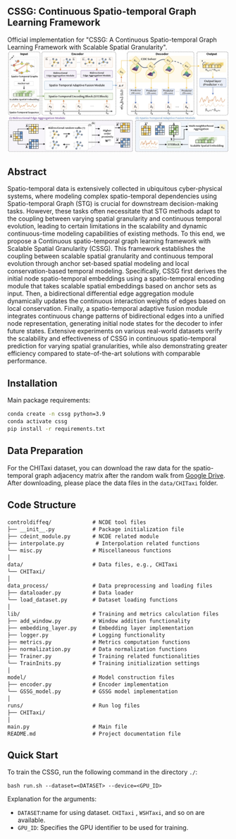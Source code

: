## **CSSG: Continuous Spatio-temporal Graph Learning Framework**
[](https://img.shields.io/badge/PyTorch-1.10%2B-orange)
Official implementation for "CSSG: A Continuous Spatio-temporal Graph Learning Framework with Scalable Spatial Granularity".
![framewwork](./image/framework.png)

## **Abstract**
Spatio-temporal data is extensively collected in ubiquitous cyber-physical systems, where modeling complex spatio-temporal dependencies using Spatio-temporal Graph (STG) is crucial for downstream decision-making tasks. However, these tasks often necessitate that STG methods adapt to the coupling between varying spatial granularity and continuous temporal evolution, leading to certain limitations in the scalability and dynamic continuous-time modeling capabilities of existing methods. To this end, we propose a Continuous spatio-temporal graph learning framework with Scalable Spatial Granularity (CSSG). This framework establishes the coupling between scalable spatial granularity and continuous temporal evolution through anchor set-based spatial modeling and local conservation-based temporal modeling. Specifically, CSSG first derives the initial node spatio-temporal embeddings using a spatio-temporal encoding module that takes scalable spatial embeddings based on anchor sets as input. Then, a bidirectional differential edge aggregation module dynamically updates the continuous interaction weights of edges based on local conservation. Finally, a spatio-temporal adaptive fusion module integrates continuous change patterns of bidirectional edges into a unified node representation, generating initial node states for the decoder to infer future states. Extensive experiments on various real-world datasets verify the scalability and effectiveness of CSSG in continuous spatio-temporal prediction for varying spatial granularities, while also demonstrating greater efficiency compared to state-of-the-art solutions with comparable performance.
## Installation
Main package requirements:
```bash
conda create -n cssg python=3.9
conda activate cssg
pip install -r requirements.txt
```
## Data Preparation
For the CHITaxi dataset, you can download the raw data for the spatio-temporal graph adjacency matrix after the random walk from [Google Drive](https://drive.google.com/drive/folders/1wjTRio8USE5HM252-gy6aqNp5YqvsBvk?usp=drive_link). After downloading, please place the data files in the `data/CHITaxi` folder.
## Code Structure
```
controldiffeq/             # NCDE tool files
├── __init__.py            # Package initialization file
├── cdeint_module.py       # NCDE related module
├── interpolate.py          # Interpolation related functions
└── misc.py                # Miscellaneous functions
│
data/                      # Data files, e.g., CHITaxi
└── CHITaxi/
│
data_process/              # Data preprocessing and loading files
├── dataloader.py          # Data loader
└── load_dataset.py        # Dataset loading functions
│
lib/                       # Training and metrics calculation files
├── add_window.py          # Window addition functionality
├── embedding_layer.py     # Embedding layer implementation
├── logger.py              # Logging functionality
├── metrics.py             # Metrics computation functions
├── normalization.py       # Data normalization functions
├── Trainer.py             # Training related functionalities
└── TrainInits.py          # Training initialization settings
│
model/                     # Model construction files
├── encoder.py             # Encoder implementation
└── GSSG_model.py          # GSSG model implementation
│
runs/                      # Run log files
├── CHITaxi/
│
main.py                    # Main file
README.md                  # Project documentation file
```
## Quick Start
To train the CSSG, run the following command in the directory `./`:
```
bash run.sh --dataset=<DATASET> --device=<GPU_ID>
```
Explanation for the arguments:
- `DATASET`:name for using dataset.  `CHITaxi` , `WSHTaxi`, and so on are available.
- `GPU_ID`: Specifies the GPU identifier to be used for training.
